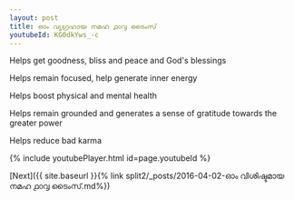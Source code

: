 ```yaml
---
layout: post
title: ഓം വ്യഗ്രഹായ നമഹ ൧൦൮ ടൈംസ്
youtubeId: KG0dkYws_-c
---
```

 
 
Helps get goodness, bliss and peace and God's blessings
 
Helps remain focused, help generate inner energy 
 
Helps boost physical and mental health 
 
Helps remain grounded and generates a sense of gratitude towards the greater power 
 
Helps reduce bad karma
 
 
 
 


{% include youtubePlayer.html id=page.youtubeId %}
 
[Next]({{ site.baseurl }}{% link  split2/_posts/2016-04-02-ഓം വിശിഷ്ടമായ നമഹ ൧൦൮ ടൈംസ്.md%})
 
